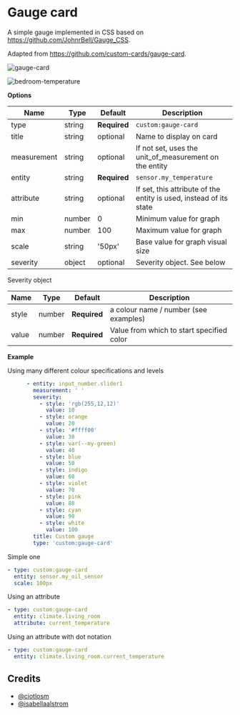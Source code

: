 # Gauge card

A simple gauge implemented in CSS based on https://github.com/JohnrBell/Gauge_CSS.

Adapted from https://github.com/custom-cards/gauge-card.

![gauge-card](https://user-images.githubusercontent.com/7738048/42317998-73070c5e-8056-11e8-8621-49c61b5b7be5.gif)

![bedroom-temperature](https://user-images.githubusercontent.com/7738048/42344596-806b4a82-80a5-11e8-8e92-9077ad749dfe.gif)



**Options**

| Name | Type | Default | Description
| ---- | ---- | ------- | -----------
| type | string | **Required** | `custom:gauge-card`
| title | string | optional | Name to display on card
| measurement | string | optional | If not set, uses the unit_of_measurement on the entity
| entity | string | **Required** | `sensor.my_temperature`
| attribute | string | optional | If set, this attribute of the entity is used, instead of its state
| min | number | 0 | Minimum value for graph
| max | number | 100 | Maximum value for graph
| scale | string | '50px' | Base value for graph visual size
| severity | object | optional | Severity object. See below

Severity object

| Name | Type | Default | Description
| ---- | ---- | ------- | -----------
| style | number | **Required** | a colour name / number (see examples)
| value | number | **Required** | Value from which to start specified color

**Example**

Using many different colour specifications and levels
```yaml
      - entity: input_number.slider1
        measurement: ' '
        severity:
          - style: 'rgb(255,12,12)'
            value: 10
          - style: orange
            value: 20
          - style: '#ffff00'
            value: 30
          - style: var(--my-green)
            value: 40
          - style: blue
            value: 50
          - style: indigo
            value: 60
          - style: violet
            value: 70
          - style: pink
            value: 80
          - style: cyan
            value: 90
          - style: white
            value: 100
        title: Custom gauge
        type: 'custom:gauge-card'
```

Simple one
```yaml
- type: custom:gauge-card
  entity: sensor.my_oil_sensor
  scale: 100px
```

Using an attribute
```yaml
- type: custom:gauge-card
  entity: climate.living_room
  attribute: current_temperature
```

Using an attribute with dot notation
```yaml
- type: custom:gauge-card
  entity: climate.living_room.current_temperature
```

## Credits
- [@ciotlosm](https://github.com/ciotlosm)
- [@isabellaalstrom](https://github.com/isabellaalstrom)
